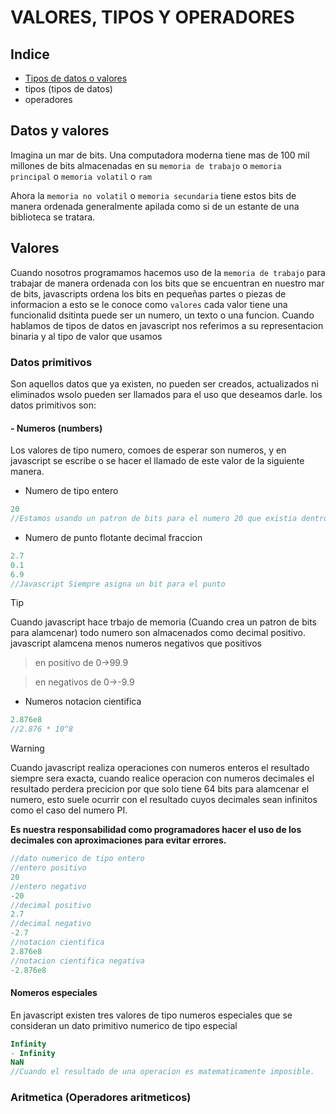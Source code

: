 # VALORES, TIPOS Y OPERADORES
## Indice
- [Tipos de datos o valores](#datos-y-valores)
- tipos (tipos de datos)
- operadores

## Datos y valores
Imagina un mar de bits.
Una computadora moderna tiene mas de 100 mil millones de bits almacenadas en su `memoria de trabajo` o `memoria principal` o `memoria volatil` o `ram`
<!-- desbordamiento de pila -->
Ahora la `memoria no volatil` o `memoria secundaria` tiene estos bits de manera ordenada generalmente apilada como si de un estante de una biblioteca se tratara.
## Valores
Cuando nosotros programamos hacemos uso de la `memoria de trabajo`
para trabajar de manera ordenada con los bits que se encuentran en nuestro mar de bits, javascripts ordena los bits en pequeñas partes o piezas de informacion a esto se le conoce como `valores` 
cada valor tiene una funcionalid dsitinta puede ser un numero, un texto o una funcion.
Cuando hablamos de tipos de datos en javascript nos referimos a su representacion binaria y al tipo de valor que usamos

### Datos primitivos
Son aquellos datos que ya existen, no pueden ser creados, actualizados ni eliminados wsolo pueden ser llamados para el uso que deseamos darle. los datos primitivos son:

#### - Numeros (numbers)
Los valores de tipo numero, comoes de esperar son numeros, y en javascript se escribe o se hacer el llamado de este valor de la siguiente manera.

- Numero de tipo entero
```js
20
//Estamos usando un patron de bits para el numero 20 que existia dentro de la memria de trabajo
```
- Numero de punto flotante decimal fraccion 
```js
2.7
0.1
6.9
//Javascript Siempre asigna un bit para el punto

```
>[!TIP]

Cuando javascript hace trbajo de memoria (Cuando crea un patron de bits para alamcenar) todo numero son almacenados como decimal positivo.
javascript alamcena menos numeros negativos que positivos 

> en positivo de 0->99.9

> en negativos de 0->-9.9

- Numeros  notacion cientifica
```js
2.876e8
//2.876 * 10^8

```
>[!WARNING]

Cuando javascript realiza operaciones con numeros enteros el resultado siempre sera exacta, cuando realice operacion con numeros decimales el resultado perdera precicion por que solo tiene 64 bits para alamcenar el numero, esto suele ocurrir con el resultado cuyos decimales sean infinitos como el caso del numero PI.

**Es nuestra responsabilidad como programadores hacer el uso de los decimales con aproximaciones para evitar errores.**

```js
//dato numerico de tipo entero
//entero positivo
20
//entero negativo
-20
//decimal positivo
2.7
//decimal negativo
-2.7
//notacion cientifica
2.876e8
//notacion cientifica negativa
-2.876e8
```

#### Nomeros especiales
En javascript existen tres valores de tipo numeros especiales que se consideran un dato primitivo numerico de tipo especial
```js
Infinity
- Infinity
NaN
//Cuando el resultado de una operacion es matematicamente imposible.
```
### Aritmetica (Operadores aritmeticos)




